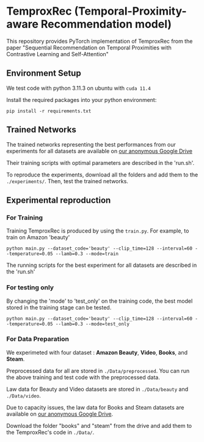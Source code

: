 # TemproxRec (Temporal-Proximity-aware Recommendation model)

This repository provides PyTorch implementation of TemproxRec from the paper "Sequential Recommendation on Temporal Proximities with Contrastive Learning and Self-Attention"

## Environment Setup

We test code with python 3.11.3 on ubuntu with `cuda 11.4`

Install the required packages into your python environment:
```
pip install -r requirements.txt
```

## Trained Networks
The trained networks representing the best performances from our experiments for all datasets are available on [our anonymous Google Drive](https://drive.google.com/drive/folders/1xMVpgk2vs3S8k3OOpui9zDdkT-cz6X28) 

Their training scripts with optimal parameters are described in the 'run.sh'.

To reproduce the experiments, download all the folders and add them to the `./experiments/`. Then, test the trained networks.

## Experimental reproduction

### For Training
Training TemproxRec is produced by using the `train.py`. For example, to train on Amazon 'beauty'
```
python main.py --dataset_code='beauty' --clip_time=128 --interval=60 --temperature=0.05 --lamb=0.3 --mode=train
```
The running scripts for the best experiment for all datasets are described in the 'run.sh'

### For testing only
By changing the 'mode' to 'test_only' on the training code, the best model stored in the training stage can be tested.
```
python main.py --dataset_code='beauty' --clip_time=128 --interval=60 --temperature=0.05 --lamb=0.3 --mode=test_only
```

### For Data Preparation

We experimeted with four dataset : **Amazon Beauty**, **Video**, **Books**, and **Steam**.

Preprocessed data for all are stored in `./Data/preprocessed`. You can run the above training and test code with the preprocessed data.

Law data for Beauty and Video datasets are stored in `./Data/beauty` and `./Data/video`.

Due to capacity issues, the law data for Books and Steam datasets are available on [our anonymous Google Drive](https://drive.google.com/drive/folders/168xjW9GeqX1OwipPxshSAtW8GaKDEMQB). 

Download the folder "books" and "steam" from the drive and add them to the TemproxRec's code in `./Data/`.
